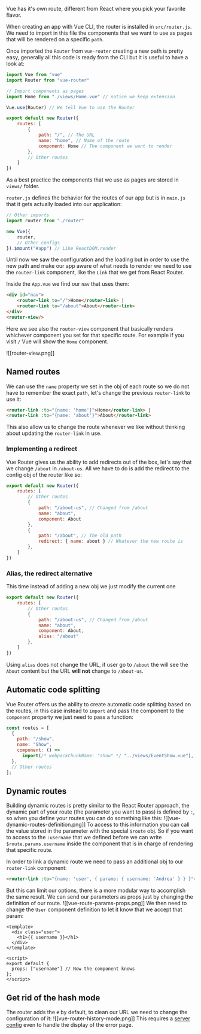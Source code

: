Vue has it's own route, different from React where you pick your favorite flavor.

When creating an app with Vue CLI, the router is installed in `src/router.js`. We need to import in this file the components that we want to use as pages that will be rendered on a specific `path`.

Once imported the `Router` from `vue-router` creating a new path is pretty easy, generally all this code is ready from the CLI but it is useful to have a look at:
```js
import Vue from "vue"
import Router from "vue-router"

// Import components as pages
import Home from "./views/Home.vue" // notice we keep extension

Vue.use(Router) // We tell Vue to use the Router

export default new Router({
	routes: [
		{
			path: "/", // The URL
			name: "home", // Name of the route
			component: Home // The component we want to render
		},
		// Other routes
	]
})
```
As a best practice the components that we use as pages are stored in `views/` folder.

`router.js` defines the behavior for the routes of our app but is in `main.js` that it gets actually loaded into our application:
```js
// Other imports
import router from "./router"

new Vue({
	router,
	// Other configs
}).$mount("#app") // Like ReactDOM.render
```
Until now we saw the configuration and the loading but in order to use the new path and make our app aware of what needs to render we need to use the `router-link` component, like the `Link` that we get from React Router.

Inside the `App.vue` we find our `nav` that uses them:
```html
<div id="nav">
	<router-link to="/">Home</router-link> |
	<router-link to="/about">About</router-link>
</div>
<router-view/>
```
Here we see also the `router-view` component that basically renders whichever component you set for that specific route. For example if you visit `/` Vue will show the `Home` component.

 ![[router-view.png]]
 
 ## Named routes
 We can use the `name` property we set in the obj of each route so we do not have to remember the exact `path`, let's change the previous `router-link` to use it:
 ```html
<router-link :to="{name: 'home'}">Home</router-link> |
<router-link :to="{name: 'about'}">About</router-link>
```
This also allow us to change the route whenever we like without thinking about updating the `router-link` in use.

### Implementing a redirect
Vue Router gives us the ability to add redirects out of the box, let's say that we change `/about` in `/about-us`. All we have to do is add the redirect to the config obj of the router like so:
```js
export default new Router({
	routes: [
		// Other routes
		{
			path: "/about-us", // Changed from /about
			name: "about",
			component: About 
		},
		{
			path: "/about", // The old path
			redirect: { name: about } // Whatever the new route is
		},
	]
})
```
### Alias, the redirect alternative
This time instead of adding a new obj we just modify the current one
```js
export default new Router({
	routes: [
		// Other routes
		{
			path: "/about-us", // Changed from /about
			name: "about",
			component: About,
			alias: "/about"
		},
	]
})
```
Using `alias` does not change the URL, if user go to `/about` the will see the `About` content but the URL **will not** change to `/about-us`.

## Automatic code splitting
Vue Router offers us the ability to create automatic code splitting based on the routes, in this case instead to `import` and pass the component to the `component` property we just need to pass a function:
```js
const routes = [
  {
    path: "/show",
    name: "Show",
    component: () =>
      import(/* webpackChunkName: "show" */ "../views/EventShow.vue"),
  },
  // Other routes
];
```
## Dynamic routes
Building dynamic routes is pretty similar to the React Router approach, the dynamic part of your route (the parameter you want to pass) is defined by `:`, so when you define your routes you can do something like this:
![[vue-dynamic-routes-definition.png]]
To access to this information you can call the value stored in the parameter with the special `$route` obj. So if you want to access to the `:username` that we defined before we can write `$route.params.username` inside the component that is in charge of rendering that specific route.

In order to link a dynamic route we need to pass an additional obj to our `router-link` component:
```html
<router-link :to="{name: 'user', { params: { username: 'Andrea' } } }">About</router-link>
```
But this can limit our options, there is a more modular way to accomplish the same result. We can send our parameters as props just by changing the definition of our route.
![[vue-route-params-props.png]]
We then need to change the `User` component definition to let it know that we accept that param:
```vue
<template>
  <div class="user">
	<h1>{{ username }}</h1>
  </div>
</template>

<script>
export default {
  props: ["username"] // Now the component knows
};
</script>
```
## Get rid of the hash mode
The router adds the `#` by default, to clean our URL we need to change the configuration of it:
![[vue-router-history-mode.png]]
This requires a [server config](https://router.vuejs.org/guide/essentials/history-mode.html#example-server-configurations) even to handle the display of the error page.